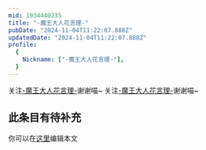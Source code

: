```yaml
---
mid: 1934440235
title: "-魔王大人花言理-"
pubDate: "2024-11-04T11:22:07.888Z"
updatedDate: "2024-11-04T11:22:07.888Z"
profile:
  {
    Nickname: ["-魔王大人花言理-"],
  }
---
```


关注[-魔王大人花言理-](https://space.bilibili.com/1934440235)谢谢喵~ 关注[-魔王大人花言理-](https://space.bilibili.com/1934440235)谢谢喵~

## 此条目有待补充
你可以在[这里](https://github.com/Yuhanawa/VTuber.ICU/edit/master/src/content/v/-魔王大人花言理-/index.md)编辑本文
